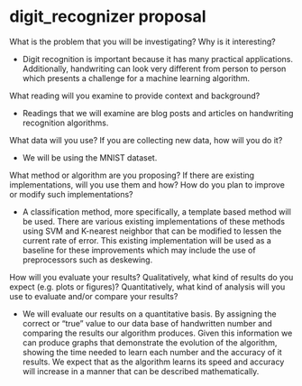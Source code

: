 # digit_recognizer proposal
What is the problem that you will be investigating? Why is it interesting?

  - Digit recognition is important because it has many practical applications. Additionally, handwriting can look very different from person to person which presents a challenge for a machine learning algorithm.

What reading will you examine to provide context and background?

  - Readings that we will examine are blog posts and articles on handwriting recognition algorithms.

What data will you use? If you are collecting new data, how will you do it?

  - We will be using the MNIST dataset.

What method or algorithm are you proposing? If there are existing implementations, will you use them and how? How do you plan to improve or modify such implementations? 
  
  - A classification method, more specifically, a template based method will be used.  There are various existing implementations of these methods using SVM and K-nearest neighbor that can be modified to lessen the current rate of error.  This existing implementation will be used as a baseline for these improvements which may include the use of preprocessors such as deskewing.   

How will you evaluate your results? Qualitatively, what kind of results do you expect (e.g. plots or figures)? Quantitatively, what kind of analysis will you use to evaluate and/or compare your results?

  - We will evaluate our results on a quantitative basis. By assigning the correct or “true” value to our data base of handwritten number and comparing the results our algorithm produces. Given this information we can produce graphs that demonstrate the evolution of the algorithm, showing the time needed to learn each number and the accuracy of it results. We expect that as the algorithm learns its speed and accuracy will increase in a manner that can be described mathematically.
